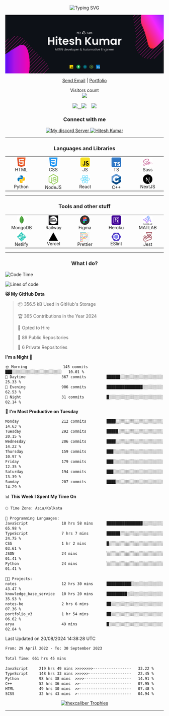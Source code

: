 <p align="center"><img src="https://readme-typing-svg.herokuapp.com?font=Calligraffitti&size=35&pause=2000&color=F73867&multiline=true&width=435&height=65&lines=Welcome+to+my+Github+Profile" alt="Typing SVG" /></p>

<p align="center"><img align="center" src="./blobs/banner.svg" alt="Hitesh" /></p>

<p align="center">
	<a href="mailto:me@hiteshk.dev" target="_blank" align="center">Send Email</a> |
	<a href="https://devhiteshk.netlify.app" target="_blank" align="center">Portfolio</a> <!-- |
	<a href="https://polywork.com/" target="_blank" align="center">Polywork</a> -->
</p>

<p align="center">
  Visitors count<br>
  <img src="https://profile-counter.glitch.me/devhiteshk/count.svg" />
</p>

<p align="center">
<a href="https://www.hackerrank.com/hitesh_k_83080" target="_blank"><img src="https://img.shields.io/badge/HackerRank-hitesh_k_83080-brightgreen?logo=HackerRank&logoColor=Green&labelColor=black"/> &nbsp </a>
<a href="https://www.codewars.com/users/devhiteshk" target="_blank"><img src="https://img.shields.io/badge/Codewars-devhiteshk-maroon?logo=codewars&logoColor=maroon&labelColor=black"></a>&nbsp &nbsp 
<a href="https://www.codechef.com/users/devhiteshk" target="_blank"><img src="https://img.shields.io/badge/CodeChef-devhiteshk-grey?logo=codechef&logoColor=black&labelColor=white"></a>
</p>

<h3 align="center">Connect with me</h3>
<p align="center">
<a href="https://discord.com/channels/969704147509194853" align="center" onclick='window.open("http://www.foracure.org.au");return false;' target="_blank">
<img src="https://img.shields.io/discord/969704147509194853?style=flat-square" alt="My discord Server" height="28px"/>
</a> <a href="https://www.linkedin.com/in/imhitesh/" align="center" onclick='window.open("http://www.foracure.org.au");return false;' target="_blank">
	<img src="https://img.shields.io/badge/linkedin-%230077B5.svg?&style=for-the-badge&logo=linkedin&logoColor=white" alt="Hitesh Kumar"
	/>
</a>
</p>
<hr />

<h3 align="center">Languages and Libraries</h3>
	<p align="center">
	<table align="center">
		<tr align="center">
			<td align="center" width="96">
				<img align="center" alt="HTML5" width="30px" src="./blobs/languages/html.svg" />
				<br />HTML
			</td>
			<td align="center" width="96">
				<img align="center" alt="CSS3" width="30px" src="./blobs/languages/css.svg" />
				<br />CSS
			</td>
			<td align="center" width="96">
				<img align="center" alt="JS" width="30px" src="./blobs/languages/javascript-rounded.svg" />
				<br />JS
			</td>
			<td align="center" width="96">
				<img align="center" alt="TS" width="30px" src="./blobs/languages/typescript.svg" />
				<br />TS
			</td>
			<td align="center" width="96">
				<img align="center" alt="Sass" width="30px" src="./blobs/libraries/sass.svg" />
				<br />Sass
			</td>
		<tr align="center">
			<td align="center" width="96">
				<img align="center" alt="Python" width="30px" src="./blobs/languages/python.svg" />
				<br />Python
			</td>
			<td align="center" width="96">
				<img align="center" alt="NodeJS" width="30px" src="./blobs/libraries/nodejs.svg" />
				<br />NodeJS
			</td>
			<!-- <td align="center" width="96">
				<img align="center" alt="NestJS" width="30px" src="./blobs/libraries/nestjs.svg" />
				<br />NestJS
			</td> -->
			<td align="center" width="96">
				<img align="center" alt="React" width="30px" src="./blobs/libraries/react.svg" />
				<br />React
			</td>
			<td align="center" width="96">
				<img align="center" alt="C++" width="30px" src="./blobs/libraries/C++.svg" />
				<br />C++
			</td>
			<td align="center" width="96">
				<img align="center" alt="NextJS" width="30px" src="./blobs/libraries/next-js.svg" />
				<br />NextJS
			</td>
		</tr>
	</table>
	</p><hr>
	<h3 align="center">Tools and other stuff</h3>
	<p align="center">
	<table align="center">
		<tr align="center">
			<td align="center" width="96">
				<img align="center" alt="mongodb" width="30px" src="./blobs/tools/mongodb.svg" />
				<br />MongoDB
			</td>
			<!-- <td align="center" width="96">
				<img align="center" alt="sequelize orm" width="30px" src="./blobs/tools/sequelize.svg" />
				<br />Sequelize
				some random comment
			</td> -->
			<td align="center" width="96">
				<img align="center" alt="auth0" width="30px" src="./blobs/tools/Railway.png" />
				<br />Railway
			</td>
			<td align="center" width="96">
				<img align="center" alt="figma" width="30px" src="./blobs/tools/figma.svg" />
				<br />Figma
			</td>
			<td align="center" width="96">
				<img align="center" alt="heroku" width="30px" src="./blobs/tools/heroku.svg" />
				<br />Heroku
			</td>
			<td align="center" width="96">
				<img align="center" alt="MATLAB" width="30px" src="./blobs/libraries/MATLAB.svg" />
				<br />MATLAB
			</td>
		</tr>
		<tr>
			<td align="center" width="96">
				<img align="center" alt="netlify" width="30px" src="./blobs/tools/netlify.svg" />
				<br />Netlify
			</td>
			<td align="center" width="96">
				<img align="center" alt="vercel" width="30px" src="./blobs/tools/vercel.svg" />
				<br />Vercel
			</td>
			<td align="center" width="96">
				<img align="center" alt="prettier" width="30px" src="./blobs/tools/prettier.svg" />
				<br />Prettier
			</td>
			<td align="center" width="96">
				<img align="center" alt="eslint" width="30px" src="./blobs/tools/eslint.svg" />
				<br />ESlint
			</td>
			<td align="center" width="96">
				<img align="center" alt="Jest" width="30px" src="./blobs/libraries/jest.svg" />
				<br />Jest
			</td>
		</tr>
	</table>
	</p>
	<hr />

<h3 align="center">What I do?</h3>

<!--START_SECTION:waka-->
![Code Time](http://img.shields.io/badge/Code%20Time-1%2C948%20hrs%2037%20mins-blue)

![Lines of code](https://img.shields.io/badge/From%20Hello%20World%20I%27ve%20Written-4.4%20million%20lines%20of%20code-blue)

**🐱 My GitHub Data** 

> 📦 356.5 kB Used in GitHub's Storage 
 > 
> 🏆 365 Contributions in the Year 2024
 > 
> 💼 Opted to Hire
 > 
> 📜 89 Public Repositories 
 > 
> 🔑 6 Private Repositories 
 > 
**I'm a Night 🦉** 

```text
🌞 Morning                145 commits         ███░░░░░░░░░░░░░░░░░░░░░░   10.01 % 
🌆 Daytime                367 commits         ██████░░░░░░░░░░░░░░░░░░░   25.33 % 
🌃 Evening                906 commits         ████████████████░░░░░░░░░   62.53 % 
🌙 Night                  31 commits          █░░░░░░░░░░░░░░░░░░░░░░░░   02.14 % 
```
📅 **I'm Most Productive on Tuesday** 

```text
Monday                   212 commits         ████░░░░░░░░░░░░░░░░░░░░░   14.63 % 
Tuesday                  292 commits         █████░░░░░░░░░░░░░░░░░░░░   20.15 % 
Wednesday                206 commits         ████░░░░░░░░░░░░░░░░░░░░░   14.22 % 
Thursday                 159 commits         ███░░░░░░░░░░░░░░░░░░░░░░   10.97 % 
Friday                   179 commits         ███░░░░░░░░░░░░░░░░░░░░░░   12.35 % 
Saturday                 194 commits         ███░░░░░░░░░░░░░░░░░░░░░░   13.39 % 
Sunday                   207 commits         ████░░░░░░░░░░░░░░░░░░░░░   14.29 % 
```


📊 **This Week I Spent My Time On** 

```text
🕑︎ Time Zone: Asia/Kolkata

💬 Programming Languages: 
JavaScript               18 hrs 58 mins      ████████████████░░░░░░░░░   65.98 % 
TypeScript               7 hrs 7 mins        ██████░░░░░░░░░░░░░░░░░░░   24.75 % 
CSS                      1 hr 2 mins         █░░░░░░░░░░░░░░░░░░░░░░░░   03.61 % 
JSON                     24 mins             ░░░░░░░░░░░░░░░░░░░░░░░░░   01.41 % 
Python                   24 mins             ░░░░░░░░░░░░░░░░░░░░░░░░░   01.41 % 

🐱‍💻 Projects: 
notes                    12 hrs 30 mins      ███████████░░░░░░░░░░░░░░   43.47 % 
knowledge_base_service   10 hrs 20 mins      █████████░░░░░░░░░░░░░░░░   35.93 % 
notes-be                 2 hrs 6 mins        ██░░░░░░░░░░░░░░░░░░░░░░░   07.36 % 
portfolio_v3             1 hr 54 mins        ██░░░░░░░░░░░░░░░░░░░░░░░   06.62 % 
arya                     49 mins             █░░░░░░░░░░░░░░░░░░░░░░░░   02.84 % 
```


 Last Updated on 20/08/2024 14:38:28 UTC
<!--END_SECTION:waka-->

<!--START_SECTION:waka-simple-->

```text
From: 29 April 2022 - To: 30 September 2023

Total Time: 661 hrs 45 mins

JavaScript     219 hrs 49 mins >>>>>>>>-----------------   33.22 %
TypeScript     148 hrs 33 mins >>>>>>-------------------   22.45 %
Python         98 hrs 38 mins  >>>>---------------------   14.91 %
C++            52 hrs 36 mins  >>-----------------------   07.95 %
HTML           49 hrs 30 mins  >>-----------------------   07.48 %
SCSS           32 hrs 43 mins  >------------------------   04.94 %
```

<!--END_SECTION:waka-simple-->

<!-- <h3>
	<table align="center">
		<tr>
		<td align="center">
		 <a href="#go-nowhere">
			<img align="center" src="https://github-readme-stats-thexcaliber.vercel.app/api/wakatime?username=devhiteshk&theme=calm_cus&bg_color=0D1117&hide_border=true&v=1">
			</a>
		</td>
		<td align="center">
		 <a href="#go-nowhere">
			<img align="center" src="https://github-readme-stats-thexcaliber.vercel.app/api/top-langs/?username=devhiteshk&langs_count=10&layout=compact&theme=calm_cus&bg_color=0D1117&hide_border=true">
			</a>
		</td>
	</table> -->


<!-- Trophies -->
<p align="center">
<a href="#NoRoute"><div align="center"><img src="https://github-profile-trophy.vercel.app/?username=devhiteshk&theme=radical&no-frame=true&row=1&column=5&bg_color=0D1117" alt="thexcaliber Trophies" /></div></a></p>
<hr />

<!-- <p align="center">
<img src="https://leetcard.jacoblin.cool/dev_Dynamic?theme=nord&font=Poppins&ext=activity" title="my leetcode stats">
</p> -->

